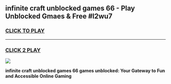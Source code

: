 
## infinite craft unblocked games 66 - Play Unblocked Gmaes & Free #l2wu7
<h3>
<a href="https://premium.freeplayer.one?title=infinite_craft_unblocked_games_66&ref=03M">CLICK TO PLAY</a></h3>
<hr>

<h3>
<a href="https://premium.freeplayer.one?title=infinite_craft_unblocked_games_66&ref=03M">CLICK 2 PLAY</a>
  
</h3>

<a href="https://premium.freeplayer.one?title=infinite_craft_unblocked_games_66&ref=03M"><img src="https://clearcache.store/games.png"></a>


**infinite craft unblocked games 66 games unblocked: Your Gateway to Fun and Accessible Online Gaming**
